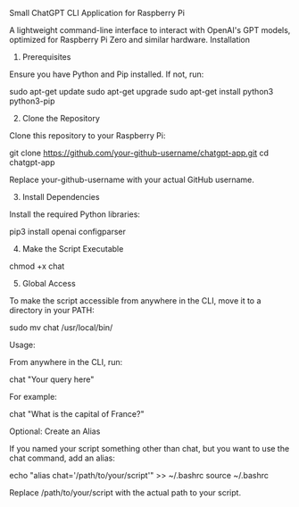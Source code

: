 Small ChatGPT CLI Application for Raspberry Pi

A lightweight command-line interface to interact with OpenAI's GPT models, optimized for Raspberry Pi Zero and similar hardware.
Installation
1. Prerequisites

Ensure you have Python and Pip installed. If not, run:

  sudo apt-get update
  sudo apt-get upgrade
  sudo apt-get install python3 python3-pip

2. Clone the Repository

Clone this repository to your Raspberry Pi:

  git clone https://github.com/your-github-username/chatgpt-app.git
  cd chatgpt-app

Replace your-github-username with your actual GitHub username.

3. Install Dependencies

Install the required Python libraries:

  pip3 install openai configparser

4. Make the Script Executable

  chmod +x chat

5. Global Access

To make the script accessible from anywhere in the CLI, move it to a directory in your PATH:

  sudo mv chat /usr/local/bin/

Usage:

From anywhere in the CLI, run:

  chat "Your query here"

For example:

  chat "What is the capital of France?"

Optional: Create an Alias

If you named your script something other than chat, but you want to use the chat command, add an alias:

  echo "alias chat='/path/to/your/script'" >> ~/.bashrc
  source ~/.bashrc

Replace /path/to/your/script with the actual path to your script.
